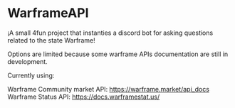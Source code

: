 # WarframeAPI

 ¡A small 4fun project that instanties a discord bot for asking
 questions related to the state Warframe!

 Options are limited because some warframe APIs documentation
 are still in development.

 Currently using:

 Warframe Community market API: https://warframe.market/api_docs
 Warframe Status API: https://docs.warframestat.us/
